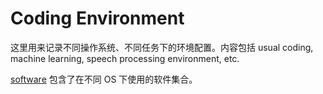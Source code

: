 # Coding Environment

这里用来记录不同操作系统、不同任务下的环境配置。内容包括 usual coding, machine learning, speech processing environment, etc.

[software](software) 包含了在不同 OS 下使用的软件集合。

